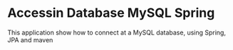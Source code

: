 # Accessin Database MySQL Spring
This application show how to connect at a MySQL database, using Spring, JPA and maven

